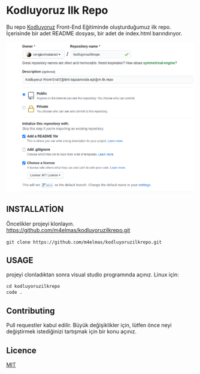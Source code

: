# Kodluyoruz Ilk Repo
Bu repo [Kodluyoruz](https://app.patika.dev) Front-End Eğitiminde oluşturduğumuz ilk repo. İçerisinde bir adet README dosyası, bir adet de index.html barındırıyor.

![](https://github.com/Kodluyoruz/taskforce/blob/main/git/odev1/figures/github.png)




## INSTALLATİON

Öncelikler projeyi klonlayın. https://github.com/m4elmas/kodluyoruzilkrepo.git

`git clone https://github.com/m4elmas/kodluyoruzilkrepo.git`

## USAGE

projeyi clonladıktan sonra visual studio programında açınız.
Linux için:
```
cd kodluyoruzilkrepo
code .
```

## Contributing
Pull requestler kabul edilir. Büyük değişiklikler için, lütfen önce neyi değiştirmek istediğinizi tartışmak için bir konu açınız.

## Licence
[MIT](https://choosealicense.com/licenses/mit/)